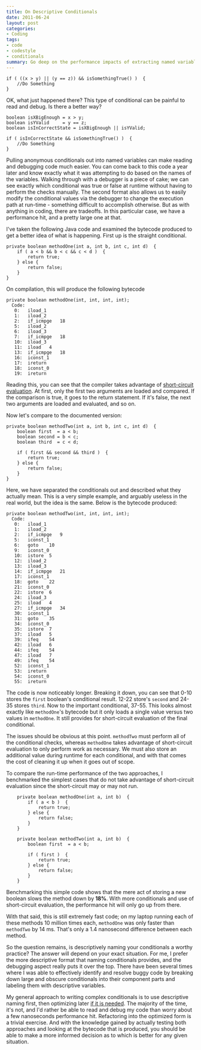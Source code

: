 ```yaml
---
title: On Descriptive Conditionals
date: 2011-06-24
layout: post
categories:
- Coding
tags:
- code
- codestyle
- conditionals
summary: Go deep on the performance impacts of extracting named variables in Java
---
```


```
if ( ((x > y) || (y == z)) && isSomethingTrue() )  {
    //Do Something
}
```

OK, what just happened there? This type of conditional can be painful to read and debug. Is there a better way?

```
boolean isXBigEnough = x > y;
boolean isYValid     = y == z;
boolean isInCorrectState = isXBigEnough || isYValid;

if ( isInCorrectState && isSomethingTrue() )  {
    //Do Something
}
```

Pulling anonymous conditionals out into named variables can make reading and debugging code much easier. You can come back to this code a year later and know exactly what it was attempting to do based on the names of the variables. Walking through with a debugger is a piece of cake; we can see exactly which conditional was true or false at runtime without having to perform the checks manually. The second format also allows us to easily modify the conditional values via the debugger to change the execution path at run-time - something difficult to accomplish otherwise. But as with anything in coding, there are tradeoffs. In this particular case, we have a performance hit, and a pretty large one at that.

I've taken the following Java code and examined the bytecode produced to get a better idea of what is happening. First up is the straight conditional.

```
private boolean methodOne(int a, int b, int c, int d)  {
    if ( a < b && b < c && c < d )  {
        return true;
    } else {
        return false;
    }
}
```

On compilation, this will produce the following bytecode
```
private boolean methodOne(int, int, int, int);
  Code:
   0:	iload_1
   1:	iload_2
   2:	if_icmpge	18
   5:	iload_2
   6:	iload_3
   7:	if_icmpge	18
   10:	iload_3
   11:	iload	4
   13:	if_icmpge	18
   16:	iconst_1
   17:	ireturn
   18:	iconst_0
   19:	ireturn
```

Reading this, you can see that the compiler takes advantage of <a href="http://en.wikipedia.org/wiki/Short-circuit_evaluation" title="short-circuit evaluation" target="_blank">short-circuit evaluation</a>. At first, only the first two arguments are loaded and compared. If the comparison is true, it goes to the return statement. If it's false, the next two arguments are loaded and evaluated, and so on.

Now let's compare to the documented version:

```
private boolean methodTwo(int a, int b, int c, int d)  {
    boolean first  = a < b;
    boolean second = b < c;
    boolean third  = c < d;

    if ( first && second && third )  {
        return true;
    } else {
        return false;
    }
}
```

Here, we have separated the conditionals out and described what they actually mean. This is a very simple example, and arguably useless in the real world, but the idea is the same. Below is the bytecode produced:

```
private boolean methodTwo(int, int, int, int);
  Code:
   0:	iload_1
   1:	iload_2
   2:	if_icmpge	9
   5:	iconst_1
   6:	goto	10
   9:	iconst_0
   10:	istore	5
   12:	iload_2
   13:	iload_3
   14:	if_icmpge	21
   17:	iconst_1
   18:	goto	22
   21:	iconst_0
   22:	istore	6
   24:	iload_3
   25:	iload	4
   27:	if_icmpge	34
   30:	iconst_1
   31:	goto	35
   34:	iconst_0
   35:	istore	7
   37:	iload	5
   39:	ifeq	54
   42:	iload	6
   44:	ifeq	54
   47:	iload	7
   49:	ifeq	54
   52:	iconst_1
   53:	ireturn
   54:	iconst_0
   55:	ireturn
```

The code is now noticeably longer. Breaking it down, you can see that 0-10 stores the <code>first</code> boolean's conditional result. 12-22 store's <code>second</code> and 24-35 stores <code>third</code>. Now to the important conditional, 37-55. This looks almost exactly like <code>methodOne</code>'s bytecode but it only loads a single value versus two values in <code>methodOne</code>. It still provides for short-circuit evaluation of the final conditional.

The issues should be obvious at this point. <code>methodTwo</code> must perform all of the conditional checks, whereas <code>methodOne</code> takes advantage of short-circuit evaluation to only perform work as necessary. We must also store an additional value during runtime for each conditional, and with that comes the cost of cleaning it up when it goes out of scope.

To compare the run-time performance of the two approaches, I benchmarked the simplest cases that do not take advantage of short-circuit evaluation since the short-circuit may or may not run.

```
    private boolean methodOne(int a, int b)  {
        if ( a < b )  {
            return true;
        } else {
            return false;
        }
    }
    
    private boolean methodTwo(int a, int b)  {
        boolean first  = a < b;
    
        if ( first )  {
            return true;
        } else {
            return false;
        }
    }
```

Benchmarking this simple code shows that the mere act of storing a new boolean slows the method down by <b>18%</b>. With more conditionals and use of short-circuit evaluation, the performance hit will only go up from there.

With that said, this is still extremely fast code; on my laptop running each of these methods 10 million times each, <code>methodOne</code> was only faster than <code>methodTwo</code> by 14 ms. That's only a 1.4 nanosecond difference between each method.

So the question remains, is descriptively naming your conditionals a worthy practice? The answer will depend on your exact situation. For me, I prefer the more descriptive format that naming conditionals provides, and the debugging aspect really puts it over the top. There have been several times where I was able to effectively identify and resolve buggy code by breaking down large and obscure conditionals into their component parts and labeling them with descriptive variables. 

My general approach to writing complex conditionals is to use descriptive naming first, then optimizing later <a href="http://c2.com/cgi/wiki?PrematureOptimization" target="_blank">if it is needed</a>. The majority of the time, it's not, and I'd rather be able to read and debug my code than worry about a few nanoseconds performance hit. Refactoring into the optimized form is a trivial exercise. And with the knowledge gained by actually testing both approaches and looking at the bytecode that is produced, you should be able to make a more informed decision as to which is better for any given situation.